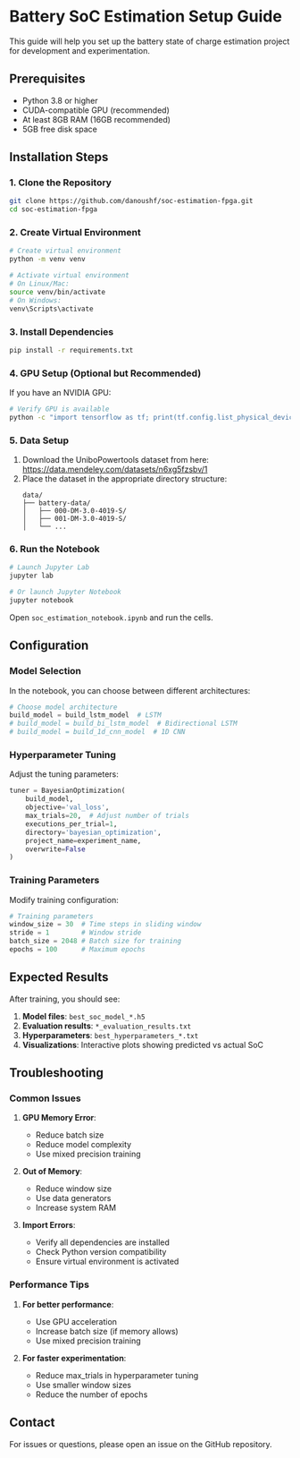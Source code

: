 # Battery SoC Estimation Setup Guide

This guide will help you set up the battery state of charge estimation project for development and experimentation.

## Prerequisites

- Python 3.8 or higher
- CUDA-compatible GPU (recommended)
- At least 8GB RAM (16GB recommended)
- 5GB free disk space

## Installation Steps

### 1. Clone the Repository

```bash
git clone https://github.com/danoushf/soc-estimation-fpga.git
cd soc-estimation-fpga
```

### 2. Create Virtual Environment

```bash
# Create virtual environment
python -m venv venv

# Activate virtual environment
# On Linux/Mac:
source venv/bin/activate
# On Windows:
venv\Scripts\activate
```

### 3. Install Dependencies

```bash
pip install -r requirements.txt
```

### 4. GPU Setup (Optional but Recommended)

If you have an NVIDIA GPU:

```bash
# Verify GPU is available
python -c "import tensorflow as tf; print(tf.config.list_physical_devices('GPU'))"
```

### 5. Data Setup

1. Download the UniboPowertools dataset from here: https://data.mendeley.com/datasets/n6xg5fzsbv/1
2. Place the dataset in the appropriate directory structure:
   ```
   data/
   ├── battery-data/
   │   ├── 000-DM-3.0-4019-S/
   │   ├── 001-DM-3.0-4019-S/
   │   └── ...
   ```

### 6. Run the Notebook

```bash
# Launch Jupyter Lab
jupyter lab

# Or launch Jupyter Notebook
jupyter notebook
```

Open `soc_estimation_notebook.ipynb` and run the cells.

## Configuration

### Model Selection

In the notebook, you can choose between different architectures:

```python
# Choose model architecture
build_model = build_lstm_model  # LSTM
# build_model = build_bi_lstm_model  # Bidirectional LSTM
# build_model = build_1d_cnn_model  # 1D CNN
```

### Hyperparameter Tuning

Adjust the tuning parameters:

```python
tuner = BayesianOptimization(
    build_model,
    objective='val_loss',
    max_trials=20,  # Adjust number of trials
    executions_per_trial=1,
    directory='bayesian_optimization',
    project_name=experiment_name,
    overwrite=False
)
```

### Training Parameters

Modify training configuration:

```python
# Training parameters
window_size = 30  # Time steps in sliding window
stride = 1        # Window stride
batch_size = 2048 # Batch size for training
epochs = 100      # Maximum epochs
```

## Expected Results

After training, you should see:

1. **Model files**: `best_soc_model_*.h5`
2. **Evaluation results**: `*_evaluation_results.txt`
3. **Hyperparameters**: `best_hyperparameters_*.txt`
4. **Visualizations**: Interactive plots showing predicted vs actual SoC

## Troubleshooting

### Common Issues

1. **GPU Memory Error**:
   - Reduce batch size
   - Reduce model complexity
   - Use mixed precision training

2. **Out of Memory**:
   - Reduce window size
   - Use data generators
   - Increase system RAM

3. **Import Errors**:
   - Verify all dependencies are installed
   - Check Python version compatibility
   - Ensure virtual environment is activated

### Performance Tips

1. **For better performance**:
   - Use GPU acceleration
   - Increase batch size (if memory allows)
   - Use mixed precision training

2. **For faster experimentation**:
   - Reduce max_trials in hyperparameter tuning
   - Use smaller window sizes
   - Reduce the number of epochs

## Contact

For issues or questions, please open an issue on the GitHub repository.
